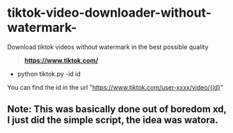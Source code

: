# tiktok-video-downloader-without-watermark-
Download tiktok videos without watermark in the best possible quality

> **https://www.tiktok.com/**

  - python tiktok.py -id id

You can find the id in the url "https://www.tiktok.com/user-xxxx/video/{id}"

## Note: This was basically done out of boredom xd, I just did the simple script, the idea was watora.
